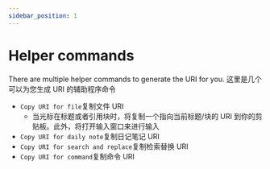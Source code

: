 ```yaml
---
sidebar_position: 1
---
```


# Helper commands

There are multiple helper commands to generate the URI for you.
这里是几个可以为您生成 URI 的辅助程序命令

- `Copy URI for file`复制文件 URI
  - 当光标在标题或者引用块时，将复制一个指向当前标题/块的 URI 到你的剪贴板。此外，将打开输入窗口来进行输入
- `Copy URI for daily note`复制日记笔记 URI
- `Copy URI for search and replace`复制检索替换 URI
- `Copy URI for command`复制命令 URI
